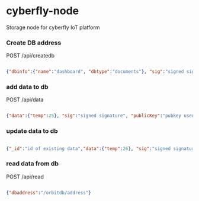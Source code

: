 # cyberfly-node
Storage node for cyberfly IoT platform


### Create DB address

POST /api/createdb

```json

{"dbinfo":{"name":"dashboard", "dbtype":"documents"}, "sig":"signed signature", "pubkey":"pubkey used to sign the dbinfo"}
```

### add data to db

POST /api/data

```json

{"data":{"temp":25}, "sig":"signed signature", "publicKey":"pubkey used to sign the data", "dbaddr":"db address"}
```


### update data to db

```json

{"_id":"id of existing data","data":{"temp":26}, "sig":"signed signature", "publicKey":"pubkey used to sign the data", "dbaddr":"db address"}
```

### read data from db

POST /api/read

```json

{"dbaddress":"/orbitdb/address"}
```